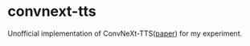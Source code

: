 # convnext-tts

Unofficial implementation of ConvNeXt-TTS([paper](https://ieeexplore.ieee.org/document/10446890)) for my experiment.
